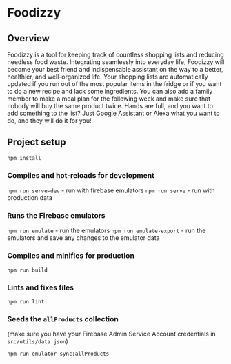 # Foodizzy

## Overview

Foodizzy is a tool for keeping track of countless shopping lists and reducing needless food waste. Integrating seamlessly into everyday life, Foodizzy will become your best friend and indispensable assistant on the way to a better, healthier, and well-organized life.
Your shopping lists are automatically updated if you run out of the most popular items in the fridge or if you want to do a new recipe and lack some ingredients. You can also add a family member to make a meal plan for the following week and make sure that nobody will buy the same product twice. Hands are full, and you want to add something to the list? Just Google Assistant or Alexa what you want to do, and they will do it for you!

## Project setup
```
npm install
```

### Compiles and hot-reloads for development

`npm run serve-dev` - run with firebase emulators
`npm run serve` - run with production data

### Runs the Firebase emulators

`npm run emulate` - run the emulators
`npm run emulate-export` - run the emulators and save any changes to the emulator data

### Compiles and minifies for production
```
npm run build
```

### Lints and fixes files
```
npm run lint
```

### Seeds the `allProducts` collection
(make sure you have your Firebase Admin Service Account credentials in `src/utils/data.json`)
```
npm run emulator-sync:allProducts
```